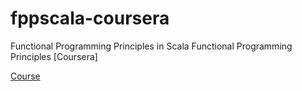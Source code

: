 # fppscala-coursera
Functional Programming Principles in Scala Functional Programming Principles [Coursera]

[Course](https://www.coursera.org/learn/progfun1/home/welcome)
